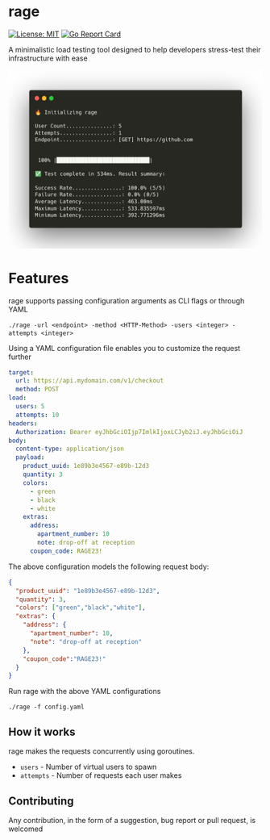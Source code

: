 # rage
[![License: MIT](https://img.shields.io/badge/License-MIT-blue.svg)](https://opensource.org/licenses/MIT) [![Go Report Card](https://goreportcard.com/badge/github.com/edwinwalela/rage)](https://goreportcard.com/report/github.com/edwinwalela/rage)  

A minimalistic load testing tool designed to help developers stress-test their infrastructure with ease

<center>
<img src="./docs/rage.png" width=600/>
</center>

# Features
rage supports passing configuration arguments as CLI flags or through YAML

```
./rage -url <endpoint> -method <HTTP-Method> -users <integer> -attempts <integer>
```

Using a YAML configuration file enables you to customize the request further

```yaml
target:
  url: https://api.mydomain.com/v1/checkout
  method: POST
load:
  users: 5
  attempts: 10
headers:
  Authorization: Bearer eyJhbGciOIjp7ImlkIjoxLCJyb2iJ.eyJhbGciOiJ
body:
  content-type: application/json
  payload:
    product_uuid: 1e89b3e4567-e89b-12d3 
    quantity: 3
    colors: 
      - green
      - black
      - white
    extras:
      address:
        apartment_number: 10
        note: drop-off at reception 
      coupon_code: RAGE23!   
```

The above configuration models the following request body:

```json
{
  "product_uuid": "1e89b3e4567-e89b-12d3",
  "quantity": 3,
  "colors": ["green","black","white"],
  "extras": {
    "address": {
      "apartment_number": 10,
      "note": "drop-off at reception"
    },
    "coupon_code":"RAGE23!"
  }
}
```

Run rage with the above YAML configurations

```
./rage -f config.yaml
```

## How it works

rage makes the requests concurrently using goroutines.

- `users` - Number of virtual users to spawn
- `attempts` - Number of requests each user makes

## Contributing

Any contribution, in the form of a suggestion, bug report or pull request, is welcomed